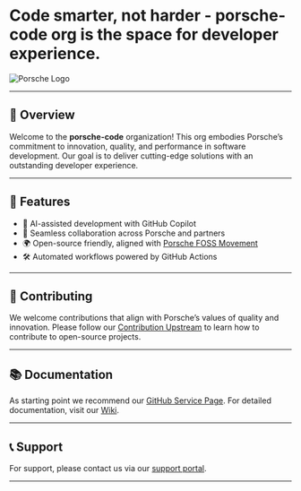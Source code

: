 # Code smarter, not harder - porsche-code org is the space for developer experience.

![Porsche Logo](https://avatars.githubusercontent.com/u/161606053?s=400&u=0ecf1eeb7e0548042e083549aa0ddbed65b847e0&v=4)

---

## 🚀 Overview

Welcome to the **porsche-code** organization! This org embodies Porsche’s commitment to innovation, quality, and performance in software development. Our goal is to deliver cutting-edge solutions with an outstanding developer experience.

---

## 🎯 Features
  
- 🤖 AI-assisted development with GitHub Copilot
- 🔄 Seamless collaboration across Porsche and partners
- 🌍 Open-source friendly, aligned with [Porsche FOSS Movement](https://github.com/porscheofficial)
- 🛠️ Automated workflows powered by GitHub Actions

---

## 🤝 Contributing

We welcome contributions that align with Porsche’s values of quality and innovation. Please follow our [Contribution Upstream](https://opensource.porsche.com/docs/contributing) to learn how to contribute to open-source projects.

---

## 📚 Documentation

As starting point we recommend our [GitHub Service Page](https://gearbox.porsche.com/it-services-tools/developer-workbench/github/).
For detailed documentation, visit our [Wiki](https://skyway.porsche.com/confluence/x/IS_yWQ).

---

## 📞 Support

For support, please contact us via our [support portal](https://skyway.porsche.com/jira/plugins/servlet/desk/portal/2939/create/22067).

---